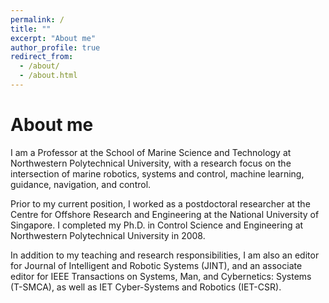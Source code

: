 ```yaml
---
permalink: /
title: ""
excerpt: "About me"
author_profile: true
redirect_from:   
  - /about/
  - /about.html
---
```


<!-- {% include base_path %} -->

About me
======
I am a Professor at the School of Marine Science and Technology at Northwestern Polytechnical University, with a research focus on the intersection of marine robotics, systems and control, machine learning, guidance, navigation, and control.

Prior to my current position, I worked as a postdoctoral researcher at the Centre for Offshore Research and Engineering at the National University of Singapore. I completed my Ph.D. in Control Science and Engineering at Northwestern Polytechnical University in 2008.

In addition to my teaching and research responsibilities, I am also an editor for Journal of Intelligent and Robotic Systems (JINT), and an associate editor for IEEE Transactions on Systems, Man, and Cybernetics: Systems (T-SMCA), as well as IET Cyber-Systems and Robotics (IET-CSR).


<!-- EDUCATION
======
* <font size=3>PhD. in <i>Control Science and Engineering</i>, <b>Northwestern Polytechnical University</b>, <i>2004.09-2008.07</i> </font>
* <font size=3>M.Sc. Eng. in <i>Control Theory and Control Engineering</i>, <b>Northwestern Polytechnical University</b>,  <i>2003.09-2004.07</i></font>
* <font size=3>B.Eng. in <i>Automation</i>, <b>Northwestern Polytechnical University</b>, <i>1999.09-2003.07</i></font>

EXPERIENCE
======
* <font size=3>Professor in <i>School of Marine Science and Technology</i>, <b>Northwestern Polytechnical University</b>, <i>2015.05-Present</i></font>
* <font size=3>Associate Professor in <i>School of Marine Science and Technology</i>, <b>Northwestern Polytechnical University</b>, <i>2010.08-2015.04</i></font>
* <font size=3>Postdoctor in <i>Centre for Offshore Research and Engineering</i>, <b>National University of Singapore</b>, <i>2008.08-2010.08</i></font>

RESEARCH INSTERESTS
======
&emsp;<font size=3>Marine Robots, Systems and Control, Machine Learning, Guidance, Navigation and Control </font> -->

<!-- SELECTED AWARDS
======
1. <font size=3>Rongxin Cui(1/5); <b>Theory and Methods of Cooperative Control for Unmanned Underwater Vehicles</b>; Second Prize of Shaanxi Provincial Natural Science Award; 2021.4 </font>
2. <font size=3>Rongxin Cui(2/4); <b>Intelligent Learning and High-Performance Adaptive Control Theory of Autonomous Systems in Complex and Unknown Environments</b>; First Prize of Natural Science Award of Chinese Association of Automation; 2022 </font>
3. <font size=3>Rongxin Cui(2/4); <b>Integrated Theory of Planning, Learning, and Intelligent Control for Autonomous Systems under Complex Multi-Factor and Performance Constraints</b>; Second Prize of Award for Outstanding Achievement in Scientific Research (Science and Technology) in Institutions of Higher Learning; Ministry of Education; 2022 </font>

SELECTED PUBLICATIONS
======  
1. <font size=3> Lepeng Chen; <b> Rongxin Cui*</b>; Weisheng Yan; Hui Xu; Haiyan Zhao; Haoquan Li; Design and climbing control of an underwater robot for ship hull cleaning, <i>Ocean Engineering</i>, 2023, 274(2): 114024.</font>
2. <font size=3> Feiyu Ma; Weisheng Yan*; Lepeng Chen; <b> Rongxin Cui*</b>; CPG-based motion planning of hybrid underwater hexapod robot for wall climbing and transition, <i>IEEE Robotics and Automation Letters</i>, 7(4): 12299-12306.</font>
3. <font size=3> Ruiqi Mao; <b> Rongxin Cui*</b>; C. L. Philip Chen; Broad learning with reinforcement learning signal feedback: theory and applications, <i>IEEE Transactions on Neural Networks and Learning Systems</i>, 2021, 33(7): 2952-2964.</font>
4. <font size=3> Raja Rout; <b> Rongxin Cui*</b>; Weisheng Yan; Sideslip-compensated guidance-based adaptive neural control of marine surface vessels, <i>IEEE Transactions on Cybernetics</i>, 2020, 52(5): 2860-2871.</font>
5. <font size=3> Raja Rout; <b> Rongxin Cui*</b>; Zhengqing Han; Modified line-of-sight guidance law with adaptive neural network control of underactuated marine vehicles with state and input constraints, <i>IEEE Transactions on Control Systems Technology</i>, 2020, 28(5): 1902-1914.</font>
6. <font size=3> Lepeng Chen; <b> Rongxin Cui*</b>; Chenguang Yang; Weisheng Yan; Adaptive neural network control of underactuated surface vessels with guaranteed transient performance: theory and experimental results, <i>IEEE Transactions on Industrial Electronics</i>, 2020, 67(5): 4024-4035.</font>
7. <font size=3> Xinxin Guo; Weisheng Yan*; <b> Rongxin Cui*</b>; Reinforcement learning-based nearly optimal control for constrained-input partially unknown systems using differentiator, <i>IEEE Transactions on Neural Networks and Learning Systems</i>, 2020, 31(11): 4713-4725.</font>
8. <font size=3> Xinxin Guo; Weisheng Yan*; <b> Rongxin Cui*</b>; Event-triggered reinforcement learning-based adaptive tracking control for completely unknown continuous-time nonlinear systems, <i>IEEE Transactions on Cybernetics</i>, 2019, 50(7): 3231-3242.</font>
9. <font size=3> Xinxin Guo; Weisheng Yan*; <b> Rongxin Cui*</b>; Integral reinforcement learning-based adaptive NN control for continuous-time nonlinear MIMO systems with unknown control directions, <i>IEEE Transactions on Systems, Man, and Cybernetics: Systems</i>, 2019, 50(11): 4068-4077.</font>
10. <font size=3> Yong Li; Chenguang Yang*; Weisheng Yan; <b> Rongxin Cui*</b>; Andy Annamalai; Admittance-based adaptive cooperative control for multiple manipulators with output constraints, <i>IEEE Transactions on Neural Networks and Learning Systems</i>, 2019, 30(12): 3621-3632.</font>
11. <font size=3> Yang Li; <b> Rongxin Cui*</b>; Weisheng Yan; Demin Xu; Long-term adaptive informative path planning for scalar field monitoring using cross-entropy optimization, <i>Science China Information Sciences</i>, 2019, 62(5): 1-3.</font>
12. <font size=3> Chenguang Yang*; Chuize Chen; Wei He; <b> Rongxin Cui*</b>;Zhijun Li; Robot learning system based on adaptive neural control and dynamic movement primitives, <i>IEEE Transactions on Neural Networks and Learning Systems</i>, 2019,30(3): 777-787.</font>
13. <font size=3> Hu Xiao; <b> Rongxin Cui*</b>; Demin Xu; A sampling-based bayesian approach for cooperative multiagent online search With resource constraints, <i>IEEE Transactions on Cybernetics</i>, 2018, 48(6): 1773-1785.</font>
14. <font size=3> <b> Rongxin Cui*</b>; Chenguang Yang; Yang Li; Sanjay Sharma; Adaptive neural network control of AUVs with control input nonlinearities using reinforcement learning, <i>IEEE Transactions on Systems Man Cybernetics-Systems</i>, 2017, 47(6): 1019-1029.</font>
15. <font size=3> <b> Rongxin Cui*</b>; Lepeng Chen; Chenguang Yang; Mou Chen; Extended state observer-based in tegral sliding mode control for an underwater robot with unknown disturbances and uncertain nonlinearities, <i>IEEE Transactions on Industrial Electronics</i>, 2017, 64(8): 6785-6795.</font>
16. <font size=3> <b> Rongxin Cui*</b>; Yang Li, Weisheng Yan; Mutual information-based multi-AUV path planning for scalar field sampling using multidimensional RRT*, <i>IEEE Transactions on Systems, Man, and Cybernetics: Systems</i>, 2016, 46(7): 993-1004.</font>
17. <font size=3> <b> Rongxin Cui*</b>; Bo Gao; Ji Guo;Pareto-optimal coordination of multiple robots with safety guarantees, <i>Autonomous Robots</i>, 2012, 32(3): 189-205.</font>
18. <font size=3> <b> Rongxin Cui*</b>; Shuzhi Sam Ge*; Bernard Voon Ee How; Yoo Sang Choo; Leader-follower formation control of underactuated autonomous underwater vehicles, <i>Ocean Engineering</i>, 2010, 37(17-18): 1491-1502.</font>

SELECTED RECENT PROJECTS-ONLY LISTS ONES THAT CAN BE PUBLICLY DISCLOSED
======
1. <font size=3> <b> Modelling and Control of Unmanned Remotely Operated Vehicle for Marine Object Salvage</b>; NSFC, U22A2066, 2023.01-2026.12, RMB2,530,000,&emsp;<b>PI</b></font>
2. <font size=3> <b> Autonomous Perception and Decision of Amphibious Robots</b>;  NSFC, U1813225, 2019.01- 2022.12. RMB2,900,000,&emsp;<b>PI</b></font>
3. <font size=3> <b> Bridge Underwater Structure Inspection Robot</b>; National Key Research and Development Program of China, 2019YFB1310402, 2019.12-2022.11. RMB1,980,000,&emsp;<b>PI</b></font>
4. <font size=3> <b> Underwater Structure Inspection Robot</b>; Key Research and Development Program of Shaanxi Province, 2022ZDLGY0305, 2022.01-2024.12. RMB800,000&emsp;<b>PI</b></font>
 -->

<!-- SERVICES
======
&emsp;<font size=3><b> Editor</b> for <i>Journal of Intelligent Robotic and Systems</i></font>

&emsp;<font size=3><b> Associate Editor</b> for <i> IEEE Transactions on Systems Man and Cybernetics: Systems</i></font>

&emsp;<font size=3><b> Associate Editor</b> for <i>IET Cyber-systems and Robotics</i></font>
 -->
